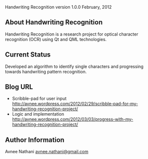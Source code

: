 Handwriting Recognition version 1.0.0 February, 2012

About Handwriting Recognition
-----------------------------
Handwriting Recognition is a research project for optical character recognition (OCR) using Qt and QML technologies.

Current Status
--------------
Developed an algorithm to identify single characters and progressing towards handwriting pattern recognition.

Blog URL
--------
* Scribble-pad for user input
http://avnee.wordpress.com/2012/02/29/scribble-pad-for-my-handwriting-recognition-project/
* Logic and implementation
http://avnee.wordpress.com/2012/03/03/progress-with-my-handwriting-recognition-project/

Author Information
------------------
Avnee Nathani
avnee.nathani@gmail.com

